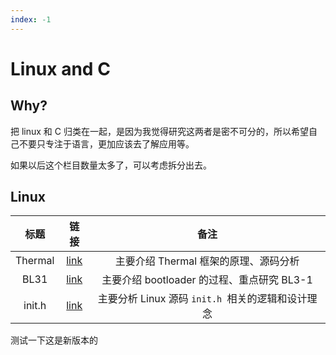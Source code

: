 ```yaml
---
index: -1
---
```




# Linux and C

## Why?

把 linux 和 C 归类在一起，是因为我觉得研究这两者是密不可分的，所以希望自己不要只专注于语言，更加应该去了解应用等。

如果以后这个栏目数量太多了，可以考虑拆分出去。



## Linux

|  标题   |         链接         |                       备注                        |
| :-----: | :------------------: | :-----------------------------------------------: |
| Thermal | [link](./thermal.md) |       主要介绍 Thermal 框架的原理、源码分析       |
|  BL31   |  [link](./BL31.md)   |    主要介绍 bootloader 的过程、重点研究 BL3-1     |
| init.h  | [link](./init_h.md)  | 主要分析 Linux 源码 `init.h `相关的逻辑和设计理念 |


测试一下这是新版本的 
